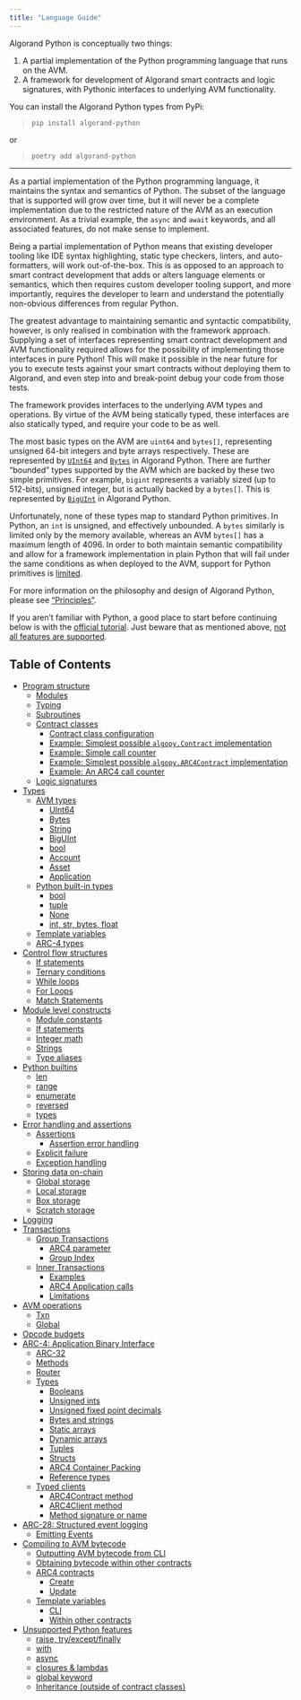```yaml
---
title: "Language Guide"
---
```



Algorand Python is conceptually two things:

1. A partial implementation of the Python programming language that runs on the AVM.
2. A framework for development of Algorand smart contracts and logic signatures, with Pythonic
   interfaces to underlying AVM functionality.

You can install the Algorand Python types from PyPi:

> `pip install algorand-python`

or

> `poetry add algorand-python`

***

As a partial implementation of the Python programming language, it maintains the syntax and
semantics of Python. The subset of the language that is supported will grow over time, but it will
never be a complete implementation due to the restricted nature of the AVM as an execution
environment. As a trivial example, the `async` and `await` keywords, and all associated features,
do not make sense to implement.

Being a partial implementation of Python means that existing developer tooling like IDE syntax
highlighting, static type checkers, linters, and auto-formatters, will work out-of-the-box. This is
as opposed to an approach to smart contract development that adds or alters language elements or
semantics, which then requires custom developer tooling support, and more importantly, requires the
developer to learn and understand the potentially non-obvious differences from regular Python.

The greatest advantage to maintaining semantic and syntactic compatibility, however, is only
realised in combination with the framework approach. Supplying a set of interfaces representing
smart contract development and AVM functionality required allows for the possibility of
implementing those interfaces in pure Python! This will make it possible in the near future for you
to execute tests against your smart contracts without deploying them to Algorand, and even step
into and break-point debug your code from those tests.

The framework provides interfaces to the underlying AVM types and operations. By virtue of the AVM
being statically typed, these interfaces are also statically typed, and require your code to be as
well.

The most basic types on the AVM are `uint64` and `bytes[]`, representing unsigned 64-bit integers
and byte arrays respectively. These are represented by [`UInt64`](../../api-reference/api-algopy#algopy.UInt64) and
[`Bytes`](../../api-reference/api-algopy#algopy.Bytes) in Algorand Python. There are further “bounded” types supported by the AVM
which are backed by these two simple primitives. For example, `bigint` represents a variably sized
(up to 512-bits), unsigned integer, but is actually backed by a `bytes[]`. This is represented by
[`BigUInt`](../../api-reference/api-algopy#algopy.BigUInt) in Algorand Python.

Unfortunately, none of these types map to standard Python primitives. In Python, an `int` is
unsigned, and effectively unbounded. A `bytes` similarly is limited only by the memory available,
whereas an AVM `bytes[]` has a maximum length of 4096. In order to both maintain semantic
compatibility and allow for a framework implementation in plain Python that will fail under the
same conditions as when deployed to the AVM, support for Python primitives is
[limited](../../language-guide/lg-types#python-built-in-types).

For more information on the philosophy and design of Algorand Python, please see
[“Principles”](../principles#principles).

If you aren’t familiar with Python, a good place to start before continuing below is with the
[official tutorial](https://docs.python.org/3/tutorial/index.html). Just beware that as mentioned
above, [not all features are supported](../../language-guide/lg-unsupported-python-features).

## Table of Contents

* [Program structure](../../language-guide/lg-structure)
  * [Modules](../../language-guide/lg-structure#modules)
  * [Typing](../../language-guide/lg-structure#typing)
  * [Subroutines](../../language-guide/lg-structure#subroutines)
  * [Contract classes](../../language-guide/lg-structure#contract-classes)
    * [Contract class configuration](../../language-guide/lg-structure#contract-class-configuration)
    * [Example: Simplest possible `algopy.Contract` implementation](../../language-guide/lg-structure#example-simplest-possible-algopy-contract-implementation)
    * [Example: Simple call counter](../../language-guide/lg-structure#example-simple-call-counter)
    * [Example: Simplest possible `algopy.ARC4Contract` implementation](../../language-guide/lg-structure#example-simplest-possible-algopy-arc4contract-implementation)
    * [Example: An ARC4 call counter](../../language-guide/lg-structure#example-an-arc4-call-counter)
  * [Logic signatures](../../language-guide/lg-structure#logic-signatures)
* [Types](../../language-guide/lg-types)
  * [AVM types](../../language-guide/lg-types#avm-types)
    * [UInt64](../../language-guide/lg-types#uint64)
    * [Bytes](../../language-guide/lg-types#bytes)
    * [String](../../language-guide/lg-types#string)
    * [BigUInt](../../language-guide/lg-types#biguint)
    * [bool](../../language-guide/lg-types#bool)
    * [Account](../../language-guide/lg-types#account)
    * [Asset](../../language-guide/lg-types#asset)
    * [Application](../../language-guide/lg-types#application)
  * [Python built-in types](../../language-guide/lg-types#python-built-in-types)
    * [bool](../../language-guide/lg-types#id2)
    * [tuple](../../language-guide/lg-types#tuple)
    * [None](../../language-guide/lg-types#none)
    * [int, str, bytes, float](../../language-guide/lg-types#int-str-bytes-float)
  * [Template variables](../../language-guide/lg-types#template-variables)
  * [ARC-4 types](../../language-guide/lg-types#arc-4-types)
* [Control flow structures](../../language-guide/lg-control)
  * [If statements](../../language-guide/lg-control#if-statements)
  * [Ternary conditions](../../language-guide/lg-control#ternary-conditions)
  * [While loops](../../language-guide/lg-control#while-loops)
  * [For Loops](../../language-guide/lg-control#for-loops)
  * [Match Statements](../../language-guide/lg-control#match-statements)
* [Module level constructs](../../language-guide/lg-modules)
  * [Module constants](../../language-guide/lg-modules#module-constants)
  * [If statements](../../language-guide/lg-modules#if-statements)
  * [Integer math](../../language-guide/lg-modules#integer-math)
  * [Strings](../../language-guide/lg-modules#strings)
  * [Type aliases](../../language-guide/lg-modules#type-aliases)
* [Python builtins](../../language-guide/lg-builtins)
  * [len](../../language-guide/lg-builtins#len)
  * [range](../../language-guide/lg-builtins#range)
  * [enumerate](../../language-guide/lg-builtins#enumerate)
  * [reversed](../../language-guide/lg-builtins#reversed)
  * [types](../../language-guide/lg-builtins#types)
* [Error handling and assertions](../../language-guide/lg-errors)
  * [Assertions](../../language-guide/lg-errors#assertions)
    * [Assertion error handling](../../language-guide/lg-errors#assertion-error-handling)
  * [Explicit failure](../../language-guide/lg-errors#explicit-failure)
  * [Exception handling](../../language-guide/lg-errors#exception-handling)
* [Storing data on-chain](../../language-guide/lg-storage)
  * [Global storage](../../language-guide/lg-storage#global-storage)
  * [Local storage](../../language-guide/lg-storage#local-storage)
  * [Box storage](../../language-guide/lg-storage#box-storage)
  * [Scratch storage](../../language-guide/lg-storage#scratch-storage)
* [Logging](../../language-guide/lg-logs)
* [Transactions](../../language-guide/lg-transactions)
  * [Group Transactions](../../language-guide/lg-transactions#group-transactions)
    * [ARC4 parameter](../../language-guide/lg-transactions#arc4-parameter)
    * [Group Index](../../language-guide/lg-transactions#group-index)
  * [Inner Transactions](../../language-guide/lg-transactions#inner-transactions)
    * [Examples](../../language-guide/lg-transactions#examples)
    * [ARC4 Application calls](../../language-guide/lg-transactions#arc4-application-calls)
    * [Limitations](../../language-guide/lg-transactions#limitations)
* [AVM operations](../../language-guide/lg-ops)
  * [Txn](../../language-guide/lg-ops#txn)
  * [Global](../../language-guide/lg-ops#global)
* [Opcode budgets](../../language-guide/lg-opcode-budget)
* [ARC-4: Application Binary Interface](../../language-guide/lg-arc4)
  * [ARC-32](../../language-guide/lg-arc4#arc-32)
  * [Methods](../../language-guide/lg-arc4#methods)
  * [Router](../../language-guide/lg-arc4#router)
  * [Types](../../language-guide/lg-arc4#types)
    * [Booleans](../../language-guide/lg-arc4#booleans)
    * [Unsigned ints](../../language-guide/lg-arc4#unsigned-ints)
    * [Unsigned fixed point decimals](../../language-guide/lg-arc4#unsigned-fixed-point-decimals)
    * [Bytes and strings](../../language-guide/lg-arc4#bytes-and-strings)
    * [Static arrays](../../language-guide/lg-arc4#static-arrays)
    * [Dynamic arrays](../../language-guide/lg-arc4#dynamic-arrays)
    * [Tuples](../../language-guide/lg-arc4#tuples)
    * [Structs](../../language-guide/lg-arc4#structs)
    * [ARC4 Container Packing](../../language-guide/lg-arc4#arc4-container-packing)
    * [Reference types](../../language-guide/lg-arc4#reference-types)
  * [Typed clients](../../language-guide/lg-arc4#typed-clients)
    * [ARC4Contract method](../../language-guide/lg-arc4#arc4contract-method)
    * [ARC4Client method](../../language-guide/lg-arc4#arc4client-method)
    * [Method signature or name](../../language-guide/lg-arc4#method-signature-or-name)
* [ARC-28: Structured event logging](../../language-guide/lg-arc28)
  * [Emitting Events](../../language-guide/lg-arc28#emitting-events)
* [Compiling to AVM bytecode](../../language-guide/lg-compile)
  * [Outputting AVM bytecode from CLI](../../language-guide/lg-compile#outputting-avm-bytecode-from-cli)
  * [Obtaining bytecode within other contracts](../../language-guide/lg-compile#obtaining-bytecode-within-other-contracts)
  * [ARC4 contracts](../../language-guide/lg-compile#arc4-contracts)
    * [Create](../../language-guide/lg-compile#create)
    * [Update](../../language-guide/lg-compile#update)
  * [Template variables](../../language-guide/lg-compile#template-variables)
    * [CLI](../../language-guide/lg-compile#cli)
    * [Within other contracts](../../language-guide/lg-compile#within-other-contracts)
* [Unsupported Python features](../../language-guide/lg-unsupported-python-features)
  * [raise, try/except/finally](../../language-guide/lg-unsupported-python-features#raise-try-except-finally)
  * [with](../../language-guide/lg-unsupported-python-features#with)
  * [async](../../language-guide/lg-unsupported-python-features#async)
  * [closures & lambdas](../../language-guide/lg-unsupported-python-features#closures-lambdas)
  * [global keyword](../../language-guide/lg-unsupported-python-features#global-keyword)
  * [Inheritance (outside of contract classes)](../../language-guide/lg-unsupported-python-features#inheritance-outside-of-contract-classes)
